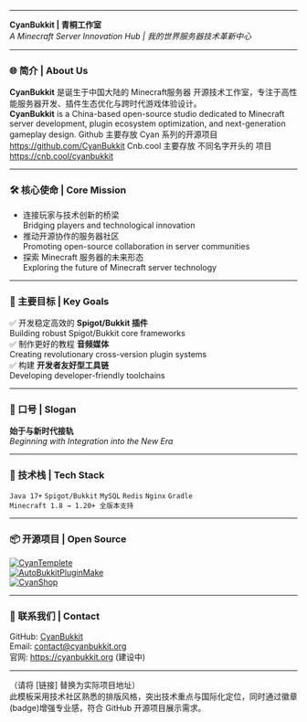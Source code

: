 
---

**CyanBukkit | 青桐工作室**  
*A Minecraft Server Innovation Hub | 我的世界服务器技术革新中心*

---

### 🌐 简介 | About Us  
**CyanBukkit** 是诞生于中国大陆的 Minecraft服务器 开源技术工作室，专注于高性能服务器开发、插件生态优化与跨时代游戏体验设计。  
**CyanBukkit** is a China-based open-source studio dedicated to Minecraft server development, plugin ecosystem optimization, and next-generation gameplay design.
Github 主要存放 Cyan 系列的开源项目    https://github.com/CyanBukkit
Cnb.cool 主要存放 不同名字开头的 项目  https://cnb.cool/cyanbukkit

---

### 🛠️ 核心使命 | Core Mission  
- 连接玩家与技术创新的桥梁  
  Bridging players and technological innovation  
- 推动开源协作的服务器社区  
  Promoting open-source collaboration in server communities  
- 探索 Minecraft 服务器的未来形态  
  Exploring the future of Minecraft server technology  

---

### 🚀 主要目标 | Key Goals  
✅ 开发稳定高效的 **Spigot/Bukkit 插件**  
   Building robust Spigot/Bukkit core frameworks  
✅ 制作更好的教程 **音频媒体**  
   Creating revolutionary cross-version plugin systems  
✅ 构建 **开发者友好型工具链**  
   Developing developer-friendly toolchains  

---

### 🎯 口号 | Slogan  
**始于与新时代接轨**  
*Beginning with Integration into the New Era*

---

### 🔧 技术栈 | Tech Stack  
`Java 17+` `Spigot/Bukkit` `MySQL` `Redis` `Nginx` `Gradle`  
`Minecraft 1.8 → 1.20+ 全版本支持`

---

### 📦 开源项目 | Open Source  
[![CyanTemplete](https://img.shields.io/badge/开发模板-blue)](https://github.com/CyanBukkit/CyanTemplete)  
[![AutoBukkitPluginMake](https://img.shields.io/badge/AI插件开发-green)](https://github.com/CyanBukkit/AutoBukkitPluginMake)  
[![CyanShop](https://img.shields.io/badge/CyanShop-orange)](https://github.com/CyanBukkit/CyanShop)  

---

### 📩 联系我们 | Contact  
GitHub: [CyanBukkit](https://github.com/CyanBukkit)  
Email: contact@cyanbukkit.org  
官网: https://cyanbukkit.org (建设中)  

---

（请将 [链接] 替换为实际项目地址）  
此模板采用技术社区熟悉的排版风格，突出技术重点与国际化定位，同时通过徽章(badge)增强专业感，符合 GitHub 开源项目展示需求。
